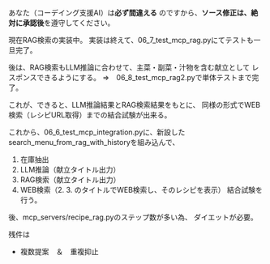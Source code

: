 あなた（コーデイング支援AI）は**必ず間違える** のですから、**ソース修正は、絶対に承認後**を遵守してください。

現在RAG検索の実装中。
実装は終えて、06_7_test_mcp_rag.pyにてテストも一旦完了。

後は、RAG検索もLLM推論に合わせて、主菜・副菜・汁物を含む献立として
レスポンスできるようにする。 ⇒　06_8_test_mcp_rag2.pyで単体テストまで完了。

これが、できると、LLM推論結果とRAG検索結果をもとに、
同様の形式でWEB検索（レシピURL取得）までの結合試験が出来る。

これから、06_6_test_mcp_integration.pyに、新設したsearch_menu_from_rag_with_historyを組み込んで、
1. 在庫抽出
2. LLM推論（献立タイトル出力）
3. RAG検索（献立タイトル出力）
4. WEB検索（2. 3. のタイトルでWEB検索し、そのレシピを表示）
結合試験を行う。

後、mcp_servers/recipe_rag.pyのステップ数が多い為、
ダイエットが必要。

残件は

- 複数提案　＆　重複抑止

